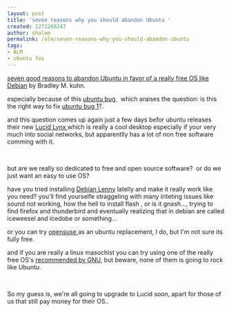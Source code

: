 ```yaml
---
layout: post
title: 'seven reasons why you should abandon Ubuntu '
created: 1272268247
author: shalom
permalink: /alm/seven-reasons-why-you-should-abandon-ubuntu
tags:
- ALM
- ubuntu fos
---
```

<p><a href="http://www.ebb.org/bkuhn/blog/2010/01/14/ubuntu-debian.html">seven good reasons to abandon Ubuntu in favor of a really free OS&nbsp;like Debian</a> by Bradley M. kuhn.</p>
<p>especially because of this <a href="https://bugs.launchpad.net/ubuntuone-servers/+bug/375272">ubuntu bug </a>&nbsp; which araises the question: is this the right way to fix <a href="https://bugs.launchpad.net/ubuntu/+bug/1">ubuntu bug 1</a>?.</p>
<p>and this question comes up again just a few days befor ubuntu releases their new <a href="https://wiki.ubuntu.com/LucidLynx">Lucid Lynx </a>which is really a cool desktop especially if your very much into social networks, but apparentlly has a lot of non free software comming with it.</p>
<p>&nbsp;</p>
<p>but are we really so dedicated to free and open source software?&nbsp; or do we just want an easy to use OS?</p>
<p>have you tried installing <a href="http://www.debian.org/releases/stable/">Debian Lenny</a> latelly and make it really work like you need? you'll find yourselfe straggeling with many iriteting issues like sound not working, how the hell to install flash , or is it gnash..., trying to find firefox and thunderbird and eventually realizing that in debian are called iceweesel and icedobe or something...</p>
<p>or you can try <a href="http://www.freetechie.com/blog/opensuse-11-the-perfect-ubuntu-replacement-opensuse-vs-ubuntu/">opensuse </a>as an ubuntu replacement, I do, but I'm not sure its fully free.</p>
<p>and if you are really a linux masochist you can try using one of the really free OS's <a href="http://www.gnu.org/distros/free-distros.html">recommended by GNU</a>, but beware, none of them is going to rock like Ubuntu.</p>
<p>&nbsp;</p>
<p>So my guess is, we're all going to upgrade to Lucid soon, apart for<qtlend></qtlend> those of us that still pay money for their OS..</p>
<p>&nbsp;</p>
<p>&nbsp;</p>
<p>&nbsp;</p>
<p><qtlbar style="padding: 0pt; display: inline; text-align: left; line-height: 100%; background-color: rgb(236, 236, 236); -moz-border-radius-topleft: 3px; -moz-border-radius-topright: 3px; -moz-border-radius-bottomright: 3px; -moz-border-radius-bottomleft: 3px; cursor: default; z-index: 999; left: 487px; top: 295px;" dir="ltr" id="qtlbar"><img src="http://www.qtl.co.il/img/copy.png" title="Copy selction" class="qtl" alt="" /><a href="http://www.google.com/search?q=from" target="_blank" title="Search With Google"><img class="qtl" src="http://www.google.com/favicon.ico" alt="" /></a><img class="qtl" title="Translate With Google" src="http://www.qtl.co.il/img/trans.png" alt="" /><iframe style="border: 1px solid rgb(236, 236, 236); display: none; background-color: white;" src="" id="qtlframe"></iframe></qtlbar></p>
